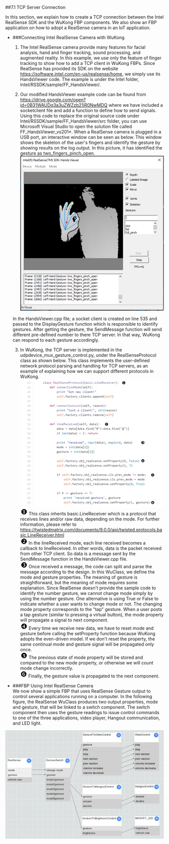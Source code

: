 ##7.1  TCP Server Connection


In this section, we explain how to create a TCP connection between the Intel RealSense SDK and the WuKong FBP components. We also show an FBP application on how to adopt a RealSense camera in an IoT application.  

* ###Connecting Intel RealSense Camera with WuKong 

  1.  The Intel RealSense camera provide many features for facial analysis, hand and finger tracking, sound processing, and augmented reality. In this example, we use only the feature of finger tracking to show how to add a TCP client in WuKong FBPs. Since RealSense has provided its SDK on the website https://software.intel.com/en-us/realsense/home, we simply use its HandsViewer code. The example is under the Intel folder, Intel/RSSDK/sample/FF_HandsViewer/. 

  2.  Our modified HandsViewer example code can be found from 
https://drive.google.com/open?id=0B31WAUDq3a3uZWZzb21iR0NwMDQ where we have included a socketclient file and add a function to define how to send signals. Using this code to replace the original source code under Intel/RSSDK/sample/FF_HandsViewer/src folder, you can use Microsoft Visual Studio to open the solution file called FF_HandsViewer_vs201*. 
When a RealSense camera is plugged in a USB port, an interactive window can be seen as below. This window shows the skeleton of the user's fingers and identify the gesture by showing results on the log output. In this picture, it has identified the gesture as two_fingers_pinch_open.       
![](https://raw.githubusercontent.com/wukong-ntu/wukong-gitbook-figures/master/figures/07-Advanced/realsense.png)

   In the HandsViewer.cpp file, a socket client is created on line 535 and passed to the DisplayGesture function which is responsible to identify gestures. After getting the gesture, the SendMessage function will send different pre-defined number to there TCP server. In that way, WuKong can respond to each gesture accordingly.  
 
  3. In WuKong, the TCP server is implemented in the udpdevice_mux_gesture_control.py, under the  RealSenseProtocol class as shown below. This class implements the user-defined network protocol parsing and handling for TCP servers, as an example of explaining how we can support different protocols in WuKong.      
![](https://raw.githubusercontent.com/wukong-ntu/wukong-gitbook-figures/master/figures/07-Advanced/realsense_protocol2.png)
 ![](https://raw.githubusercontent.com/wukong-ntu/wukong-gitbook-figures/master/figures/07-Advanced/no1.png) This class inherits basic.LineReceiver which is a protocol that receives lines and/or raw data, depending on the mode. For further information, please refer to https://twistedmatrix.com/documents/9.0.0/api/twisted.protocols.basic.LineReceiver.html   
 ![](https://raw.githubusercontent.com/wukong-ntu/wukong-gitbook-figures/master/figures/07-Advanced/no2.png) In the lineReceived mode, each line received becomes a callback to lineReceived. In other words, data is the packet received from other TCP client. So data is a message sent by the SendMessage function in the HandsViewer.cpp file.   
 ![](https://raw.githubusercontent.com/wukong-ntu/wukong-gitbook-figures/master/figures/07-Advanced/no3.png) Once received a message, the code can split and parse the message according to the design. In this WuClass, we define the mode and gesture properties. The meaning of gesture is straightforward, but the meaning of mode requires some explanation. Since RealSense doesn't provide the sample code to identify the number gesture, we cannot change mode simply by using the number gesture. One alternative is using True or False to indicate whether a user wants to change mode or not. The changing mode property corresponds to the "tap" gesture. When a user posts a tap gesture (similar to pressing a virtual button), the mode property will propagate a signal to next component.   
 ![](https://raw.githubusercontent.com/wukong-ntu/wukong-gitbook-figures/master/figures/07-Advanced/no4.png) Every time we receive new data, we have to reset mode and gesture before calling the setProperty function because WuKong adopts the even-driven model. If we don't reset the property, the same continual mode and gesture signal will be propagated only once.  
 ![](https://raw.githubusercontent.com/wukong-ntu/wukong-gitbook-figures/master/figures/07-Advanced/no5.png) The previous state of mode property will be stored and compared to the new mode property, or otherwise we will count mode change incorrectly.  
 ![](https://raw.githubusercontent.com/wukong-ntu/wukong-gitbook-figures/master/figures/07-Advanced/no6.png) Finally, the gesture value is propagated to the next component.    
 
 
* ###FBP Using Intel RealSense Camera     
We now show a simple FBP that uses RealSense Gesture output to control several applications running on a computer. In the following figure, the RealSense WuClass produces two output properties, mode and gesture, that will be linked to a switch component. The switch component then uses the gesture readings to issue control commands to one of the three applications, video player, Hangout communication, and LED light. 

![](https://raw.githubusercontent.com/wukong-ntu/wukong-gitbook-figures/master/figures/07-Advanced/FBP_RealSense.png)

